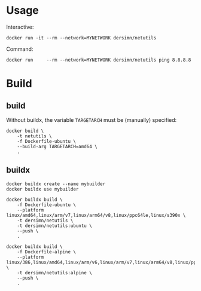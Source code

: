 # Usage

Interactive:

	docker run -it --rm --network=MYNETWORK dersimn/netutils

Command:

    docker run     --rm --network=MYNETWORK dersimn/netutils ping 8.8.8.8


# Build

## build

Without buildx, the variable `TARGETARCH` must be (manually) specified:

    docker build \
        -t netutils \
        -f Dockerfile-ubuntu \
        --build-arg TARGETARCH=amd64 \
        .

## buildx

    docker buildx create --name mybuilder
    docker buildx use mybuilder

    docker buildx build \
        -f Dockerfile-ubuntu \
        --platform linux/amd64,linux/arm/v7,linux/arm64/v8,linux/ppc64le,linux/s390x \
        -t dersimn/netutils \
        -t dersimn/netutils:ubuntu \
        --push \
        .

    docker buildx build \
        -f Dockerfile-alpine \
        --platform linux/386,linux/amd64,linux/arm/v6,linux/arm/v7,linux/arm64/v8,linux/ppc64le,linux/riscv64,linux/s390x \
        -t dersimn/netutils:alpine \
        --push \
        .
